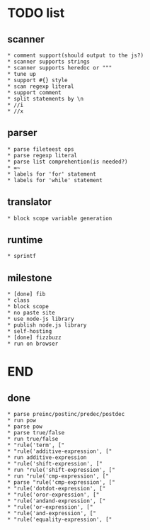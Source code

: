 TODO list
=========

scanner
-------

    * comment support(should output to the js?)
    * scanner supports strings
    * scanner supports heredoc or """
    * tune up
    * support #{} style
    * scan regexp literal
    * support comment
    * split statements by \n
    * //i
    * //x

parser
------

    * parse fileteest ops
    * parse regexp literal
    * parse list comprehention(is needed?)
    * =~
    * labels for 'for' statement
    * labels for 'while' statement

translator
----------

    * block scope variable generation

runtime
-------

    * sprintf

milestone
---------

    * [done] fib
    * class
    * block scope
    * no paste site
    * use node-js library
    * publish node.js library
    * self-hosting
    * [done] fizzbuzz
    * run on browser

END
===

done
----

    * parse preinc/postinc/predec/postdec
    * run pow
    * parse pow
    * parse true/false
    * run true/false
    * "rule('term', ["
    * "rule('additive-expression', ["
    * run additive-expression
    * "rule('shift-expression', ["
    * run "rule('shift-expression', ["
    * run "rule('cmp-expression', ["
    * parse "rule('cmp-expression', ["
    * "rule('dotdot-expression', ["
    * "rule('oror-expression', ["
    * "rule('andand-expression', ["
    * "rule('or-expression', ["
    * "rule('and-expression', ["
    * "rule('equality-expression', ["

